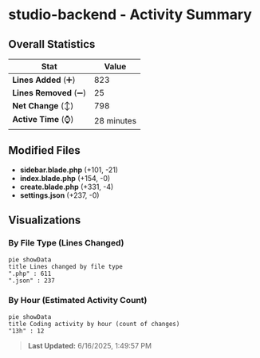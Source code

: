 # studio-backend - Activity Summary 

## Overall Statistics

| Stat                   | Value                                                             |
| ---------------------- | ----------------------------------------------------------------- |
| **Lines Added** (➕)   | 823                                          |
| **Lines Removed** (➖) | 25                                        |
| **Net Change** (↕)    | 798                |
| **Active Time** (⌚)   | 28 minutes |


## Modified Files
- **sidebar.blade.php** (+101, -21)
- **index.blade.php** (+154, -0)
- **create.blade.php** (+331, -4)
- **settings.json** (+237, -0)

## Visualizations

### By File Type (Lines Changed)

```mermaid
pie showData
title Lines changed by file type
".php" : 611
".json" : 237
```

### By Hour (Estimated Activity Count)

```mermaid
pie showData
title Coding activity by hour (count of changes)
"13h" : 12
```


> **Last Updated:** 6/16/2025, 1:49:57 PM